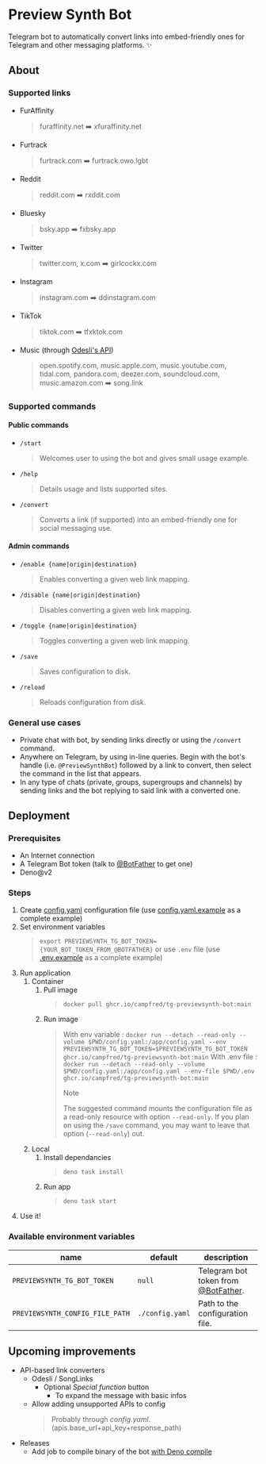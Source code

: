 # Preview Synth Bot

Telegram bot to automatically convert links into embed-friendly ones for Telegram and other messaging platforms. ✨

## About

### Supported links

- FurAffinity
  > furaffinity.net ➡️ xfuraffinity.net
- Furtrack
  > furtrack.com ➡️ furtrack.owo.lgbt
- Reddit
  > reddit.com ➡️ rxddit.com
- Bluesky
  > bsky.app ➡️ fxbsky.app
- Twitter
  > twitter.com, x.com ➡️ girlcockx.com
- Instagram
  > instagram.com ➡️ ddinstagram.com
- TikTok
  > tiktok.com ➡️ tfxktok.com
- Music (through [Odesli's API](https://odesli.co))
  > open.spotify.com, music.apple.com, music.youtube.com, tidal.com, pandora.com, deezer.com, soundcloud.com, music.amazon.com ➡️ song.link

### Supported commands

#### Public commands

- `/start`
  > Welcomes user to using the bot and gives small usage example.
- `/help`
  > Details usage and lists supported sites.
- `/convert`
  > Converts a link (if supported) into an embed-friendly one for social messaging use.

#### Admin commands

- `/enable {name|origin|destination}`
  > Enables converting a given web link mapping.
- `/disable {name|origin|destination}`
  > Disables converting a given web link mapping.
- `/toggle {name|origin|destination}`
  > Toggles converting a given web link mapping.
- `/save`
  > Saves configuration to disk.
- `/reload`
  > Reloads configuration from disk.

### General use cases

- Private chat with bot, by sending links directly or using the `/convert` command.
- Anywhere on Telegram, by using in-line queries. Begin with the bot's handle (i.e. `@PreviewSynthBot`) followed by a link to convert, then select the command in the list that appears.
- In any type of chats (private, groups, supergroups and channels) by sending links and the bot replying to said link with a converted one.

## Deployment

### Prerequisites

- An Internet connection
- A Telegram Bot token (talk to [@BotFather](https://BotFather.t.me) to get one)
- Deno@v2

### Steps

1. Create [config.yaml](config.yaml) configuration file (use [config.yaml.example](config.yaml.example) as a complete example)
2. Set environment variables
   > `export PREVIEWSYNTH_TG_BOT_TOKEN={YOUR_BOT_TOKEN_FROM_@BOTFATHER}` or use `.env` file (use [.env.example](.env.example) as a complete example)
3. Run application
   1. Container
      1. Pull image
         > `docker pull ghcr.io/campfred/tg-previewsynth-bot:main`
      2. Run image
         > With env variable : `docker run --detach --read-only --volume $PWD/config.yaml:/app/config.yaml --env PREVIEWSYNTH_TG_BOT_TOKEN=$PREVIEWSYNTH_TG_BOT_TOKEN ghcr.io/campfred/tg-previewsynth-bot:main`
         > With .env file : `docker run --detach --read-only --volume $PWD/config.yaml:/app/config.yaml --env-file $PWD/.env ghcr.io/campfred/tg-previewsynth-bot:main`
         > > [!note]
         > > The suggested command mounts the configuration file as a read-only resource with option `--read-only`.
         > > If you plan on using the `/save` command, you may want to leave that option (`--read-only`) out.
   2. Local
      1. Install dependancies
         > `deno task install`
      2. Run app
         > `deno task start`
4. Use it!

### Available environment variables

| name                            | default         | description                                                   |
| ------------------------------- | --------------- | ------------------------------------------------------------- |
| `PREVIEWSYNTH_TG_BOT_TOKEN`     | `null`          | Telegram bot token from [@BotFather](https://BotFather.t.me). |
| `PREVIEWSYNTH_CONFIG_FILE_PATH` | `./config.yaml` | Path to the configuration file.                               |

## Upcoming improvements

- API-based link converters
  - Odesli / SongLinks
    - Optional _Special function_ button
      - To expand the message with basic infos
  - Allow adding unsupported APIs to config
    > Probably through _config.yaml_.(apis.base_url+api_key+response_path)
- Releases
  - Add job to compile binary of the bot [with Deno compile](https://youtu.be/ZsDqTQs3_G0)
